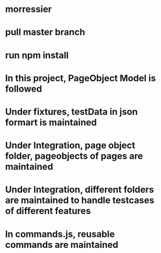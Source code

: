 # morressier
# pull master branch
# run npm install
# In this project, PageObject Model is followed
# Under fixtures, testData in json formart is maintained
# Under Integration, page object folder, pageobjects of pages are maintained
# Under Integration, different folders are maintained to handle testcases of different features
# In commands.js, reusable commands are maintained
